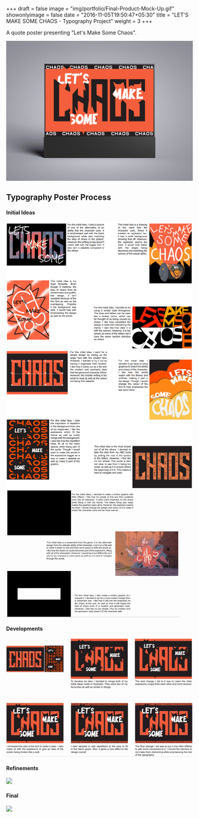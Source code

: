 +++
draft = false
image = "img/portfolio/Final-Product-Mock-Up.gif"
showonlyimage = false
date = "2016-11-05T19:50:47+05:30"
title = "LET'S MAKE SOME CHAOS - Typography Project"
weight = 3
+++

A quote poster presenting "Let's Make Some Chaos".
<!--more-->

![](../../img/portfolio/Final-Product-Mock-Up.gif)

## Typography Poster Process
#### Initial Ideas
![](../../img/portfolio/typography_initialidea1.png)
![](../../img/portfolio/typography_initialidea2.png)
![](../../img/portfolio/typography_initialidea3.gif)
#### Developments
![](../../img/portfolio/typography_development.gif)
#### Refinements
![](../../img/portfolio/typography_refinement.gif)
#### Final
![](../../img/portfolio/typography_finaldesign.gif)